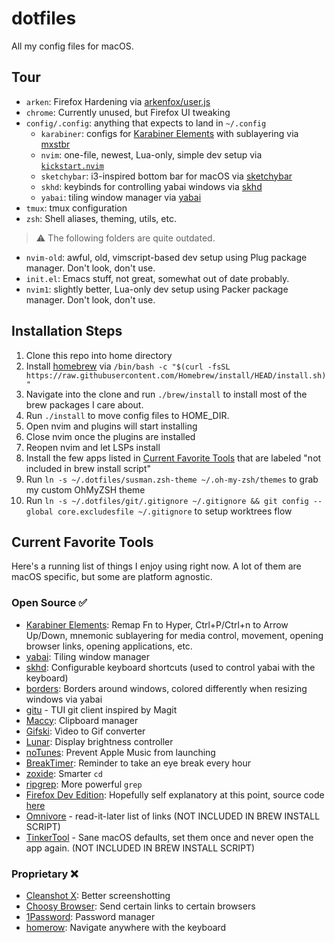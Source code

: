 # dotfiles
All my config files for macOS.

## Tour
- `arken`: Firefox Hardening via [arkenfox/user.js](https://github.com/arkenfox/user.js)
- `chrome`: Currently unused, but Firefox UI tweaking
- `config/.config`: anything that expects to land in `~/.config`
    - `karabiner`: configs for [Karabiner Elements](https://github.com/pqrs-org/Karabiner-Elements) with sublayering via [mxstbr](https://github.com/mxstbr/karabiner)
    - `nvim`: one-file, newest, Lua-only, simple dev setup via [`kickstart.nvim`](https://github.com/nvim-lua/kickstart.nvim)
    - `sketchybar`: i3-inspired bottom bar for macOS via [sketchybar](https://github.com/FelixKratz/SketchyBar)
    - `skhd`: keybinds for controlling yabai windows via [skhd](https://github.com/koekeishiya/skhd)
    - `yabai`: tiling window manager via [yabai](https://github.com/koekeishiya/yabai)
- `tmux`: tmux configuration
- `zsh`: Shell aliases, theming, utils, etc.

> :warning: The following folders are quite outdated.
- `nvim-old`: awful, old, vimscript-based dev setup using Plug package manager. Don't look, don't use.
- `init.el`: Emacs stuff, not great, somewhat out of date probably.
- `nvim1`: slightly better, Lua-only dev setup using Packer package manager. Don't look, don't use.

## Installation Steps
1. Clone this repo into home directory
2. Install [homebrew](https://brew.sh/) via `/bin/bash -c "$(curl -fsSL https://raw.githubusercontent.com/Homebrew/install/HEAD/install.sh)"`
3. Navigate into the clone and run `./brew/install` to install most of the brew packages I care about.
4. Run `./install` to move config files to HOME_DIR.
5. Open nvim and plugins will start installing
6. Close nvim once the plugins are installed
7. Reopen nvim and let LSPs install
8. Install the few apps listed in [Current Favorite Tools](#current-favorite-tools) that are labeled "not included in brew install script"
9. Run `ln -s ~/.dotfiles/susman.zsh-theme ~/.oh-my-zsh/themes` to grab my custom OhMyZSH theme
10. Run `ln -s ~/.dotfiles/git/.gitignore ~/.gitignore && git config --global core.excludesfile ~/.gitignore` to setup worktrees flow

## Current Favorite Tools

Here's a running list of things I enjoy using right now. A lot of them are macOS specific, but some are platform agnostic.

### Open Source ✅
- [Karabiner Elements](https://github.com/pqrs-org/Karabiner-Elements): Remap Fn to Hyper, Ctrl+P/Ctrl+n to Arrow Up/Down, mnemonic sublayering for media control, movement, opening browser links, opening applications, etc.
- [yabai](https://github.com/koekeishiya/yabai): Tiling window manager
- [skhd](https://github.com/koekeishiya/skhd): Configurable keyboard shortcuts (used to control yabai with the keyboard)
- [borders](https://github.com/FelixKratz/JankyBorders): Borders around windows, colored differently when resizing windows via yabai
- [gitu](https://github.com/altsem/gitu) - TUI git client inspired by Magit
- [Maccy](https://github.com/p0deje/Maccy): Clipboard manager
- [Gifski](https://github.com/sindresorhus/Gifski): Video to Gif converter
- [Lunar](https://github.com/alin23/Lunar): Display brightness controller
- [noTunes](https://github.com/tombonez/noTunes): Prevent Apple Music from launching
- [BreakTimer](https://github.com/tom-james-watson/breaktimer-app): Reminder to take an eye break every hour
- [zoxide](https://github.com/ajeetdsouza/zoxide): Smarter `cd`
- [ripgrep](https://github.com/BurntSushi/eipgrep): More powerful `grep`
- [Firefox Dev Edition](https://www.mozilla.org/en-US/firefox/developer/): Hopefully self explanatory at this point, source code [here](https://hg.mozilla.org/mozilla-central/)
- [Omnivore](https://github.com/omnivore-app/omnivore) - read-it-later list of links (NOT INCLUDED IN BREW INSTALL SCRIPT)
- [TinkerTool](https://www.bresink.com/osx/0TinkerTool/download.php) - Sane macOS defaults, set them once and never open the app again. (NOT INCLUDED IN BREW INSTALL SCRIPT)

### Proprietary ❌
- [Cleanshot X](https://cleanshot.com/): Better screenshotting
- [Choosy Browser](https://choosy.app/): Send certain links to certain browsers
- [1Password](https://1password.com/): Password manager
- [homerow](https://homerow.app): Navigate anywhere with the keyboard

